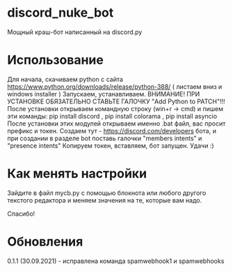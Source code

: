 # discord_nuke_bot
Мощный краш-бот написанный на discord.py

# Использование
Для начала, скачиваем python с сайта https://www.python.org/downloads/release/python-388/ ( листаем вниз и windows installer )
Запускаем, устанавливаем. ВНИМАНИЕ! ПРИ УСТАНОВКЕ ОБЯЗАТЕЛЬНО СТАВЬТЕ ГАЛОЧКУ "Add Python to PATCH"!!!
После установки открываем командную строку (win+r -> cmd) и пишем эти команды:
pip install discord , pip install colorama , pip install asyncio
После установки этих модулей открываем именно .bat файл, вас просит префикс и токен.
Создаем тут - https://discord.com/developers бота, и при создании в разделе bot поставь галочки "members intents" и "presence intents"
Копируем токен, вставляем, бот запущен. Удачи :)

# Как менять настройки
Зайдите в файл mycb.py с помощью блокнота или любого другого текстого редактора и меняем значения на те, которые вам надо.


Спасибо!

# Обновления
0.1.1 (30.09.2021) - исправлена команда spamwebhook1 и spamwebhooks
